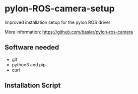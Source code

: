 # pylon-ROS-camera-setup
Improved installation setup for the pylon ROS driver 

More information: https://github.com/basler/pylon-ros-camera

## Software needed

- git
- python3 and pip
- curl

## Installation Script
